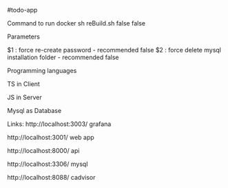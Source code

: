 #todo-app

Command to run docker
sh reBuild.sh false false

Parameters

$1 : force re-create password - recommended false
$2 : force delete mysql installation folder - recommended false


Programming languages

TS in Client

JS in Server

Mysql as Database


Links: 
http://localhost:3003/ grafana

http://localhost:3001/ web app

http://localhost:8000/ api

http://localhost:3306/ mysql

http://localhost:8088/ cadvisor

